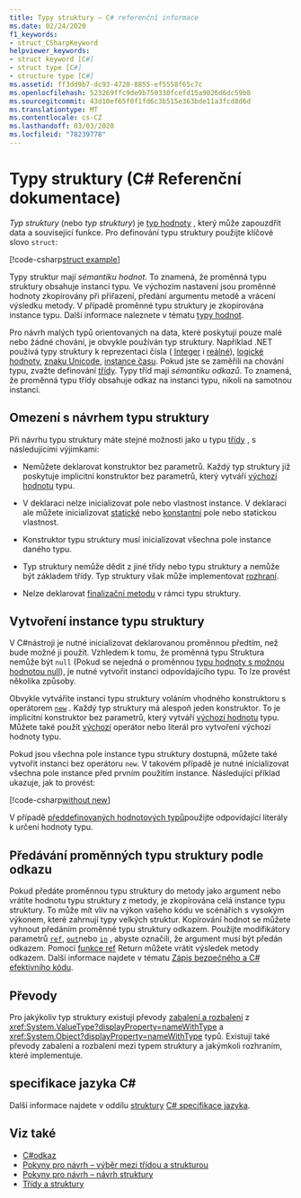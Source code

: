 ```yaml
---
title: Typy struktury – C# referenční informace
ms.date: 02/24/2020
f1_keywords:
- struct_CSharpKeyword
helpviewer_keywords:
- struct keyword [C#]
- struct type [C#]
- structure type [C#]
ms.assetid: ff3dd9b7-dc93-4720-8855-ef5558f65c7c
ms.openlocfilehash: 523269ffc9de9b750330fcefd15a9026d6dc59b8
ms.sourcegitcommit: 43d10ef65f0f1fd6c3b515e363bde11a3fcd8d6d
ms.translationtype: MT
ms.contentlocale: cs-CZ
ms.lasthandoff: 03/03/2020
ms.locfileid: "78239778"
---
```

# <a name="structure-types-c-reference"></a>Typy struktury (C# Referenční dokumentace)

*Typ struktury* (nebo *typ struktury*) je [typ hodnoty](value-types.md) , který může zapouzdřit data a související funkce. Pro definování typu struktury použijte klíčové slovo `struct`:

[!code-csharp[struct example](~/samples/snippets/csharp/language-reference/builtin-types/StructType.cs#StructExample)]

Typy struktur mají *sémantiku hodnot*. To znamená, že proměnná typu struktury obsahuje instanci typu. Ve výchozím nastavení jsou proměnné hodnoty zkopírovány při přiřazení, předání argumentu metodě a vrácení výsledku metody. V případě proměnné typu struktury je zkopírována instance typu. Další informace naleznete v tématu [typy hodnot](value-types.md).

Pro návrh malých typů orientovaných na data, které poskytují pouze malé nebo žádné chování, je obvykle používán typ struktury. Například .NET používá typy struktury k reprezentaci čísla ( [Integer](integral-numeric-types.md) i [reálné](floating-point-numeric-types.md)), [logické hodnoty](bool.md), [znaku Unicode](char.md), [instance času](xref:System.DateTime). Pokud jste se zaměřili na chování typu, zvažte definování [třídy](../keywords/class.md). Typy tříd mají *sémantiku odkazů*. To znamená, že proměnná typu třídy obsahuje odkaz na instanci typu, nikoli na samotnou instanci.

## <a name="limitations-with-the-design-of-a-structure-type"></a>Omezení s návrhem typu struktury

Při návrhu typu struktury máte stejné možnosti jako u typu [třídy](../keywords/class.md) , s následujícími výjimkami:

- Nemůžete deklarovat konstruktor bez parametrů. Každý typ struktury již poskytuje implicitní konstruktor bez parametrů, který vytváří [výchozí hodnotu](default-values.md) typu.

- V deklaraci nelze inicializovat pole nebo vlastnost instance. V deklaraci ale můžete inicializovat [statické](../keywords/static.md) nebo [konstantní](../keywords/const.md) pole nebo statickou vlastnost.

- Konstruktor typu struktury musí inicializovat všechna pole instance daného typu.

- Typ struktury nemůže dědit z jiné třídy nebo typu struktury a nemůže být základem třídy. Typ struktury však může implementovat [rozhraní](../keywords/interface.md).

- Nelze deklarovat [finalizační metodu](../../programming-guide/classes-and-structs/destructors.md) v rámci typu struktury.

## <a name="instantiation-of-a-structure-type"></a>Vytvoření instance typu struktury

V C#nástroji je nutné inicializovat deklarovanou proměnnou předtím, než bude možné ji použít. Vzhledem k tomu, že proměnná typu Struktura nemůže být `null` (Pokud se nejedná o proměnnou [typu hodnoty s možnou hodnotou null](nullable-value-types.md)), je nutné vytvořit instanci odpovídajícího typu. To lze provést několika způsoby.

Obvykle vytváříte instanci typu struktury voláním vhodného konstruktoru s operátorem [`new`](../operators/new-operator.md) . Každý typ struktury má alespoň jeden konstruktor. To je implicitní konstruktor bez parametrů, který vytváří [výchozí hodnotu](default-values.md) typu. Můžete také použít [výchozí](../operators/default.md) operátor nebo literál pro vytvoření výchozí hodnoty typu.

Pokud jsou všechna pole instance typu struktury dostupná, můžete také vytvořit instanci bez operátoru `new`. V takovém případě je nutné inicializovat všechna pole instance před prvním použitím instance. Následující příklad ukazuje, jak to provést:

[!code-csharp[without new](~/samples/snippets/csharp/language-reference/builtin-types/StructType.cs#WithoutNew)]

V případě [předdefinovaných hodnotových typů](value-types.md#built-in-value-types)použijte odpovídající literály k určení hodnoty typu.

## <a name="passing-structure-type-variables-by-reference"></a>Předávání proměnných typu struktury podle odkazu

Pokud předáte proměnnou typu struktury do metody jako argument nebo vrátíte hodnotu typu struktury z metody, je zkopírována celá instance typu struktury. To může mít vliv na výkon vašeho kódu ve scénářích s vysokým výkonem, které zahrnují typy velkých struktur. Kopírování hodnot se můžete vyhnout předáním proměnné typu struktury odkazem. Použijte modifikátory parametrů [`ref`](../keywords/ref.md#passing-an-argument-by-reference), [`out`](../keywords/out-parameter-modifier.md)nebo [`in`](../keywords/in-parameter-modifier.md) , abyste označili, že argument musí být předán odkazem. Pomocí [funkce ref](../../programming-guide/classes-and-structs/ref-returns.md) Return můžete vrátit výsledek metody odkazem. Další informace najdete v tématu [Zápis bezpečného a C# efektivního kódu](../../write-safe-efficient-code.md).

## <a name="conversions"></a>Převody

Pro jakýkoliv typ struktury existují převody [zabalení a rozbalení](../../programming-guide/types/boxing-and-unboxing.md) z <xref:System.ValueType?displayProperty=nameWithType> a <xref:System.Object?displayProperty=nameWithType> typů. Existují také převody zabalení a rozbalení mezi typem struktury a jakýmkoli rozhraním, které implementuje.

## <a name="c-language-specification"></a>specifikace jazyka C#

Další informace najdete v oddílu [struktury](~/_csharplang/spec/structs.md) [ C# specifikace jazyka](~/_csharplang/spec/introduction.md).

## <a name="see-also"></a>Viz také

- [C#odkaz](../index.md)
- [Pokyny pro návrh – výběr mezi třídou a strukturou](../../../standard/design-guidelines/choosing-between-class-and-struct.md)
- [Pokyny pro návrh – návrh struktury](../../../standard/design-guidelines/struct.md)
- [Třídy a struktury](../../programming-guide/classes-and-structs/index.md)
